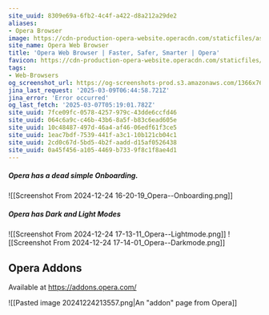 ```yaml
---
site_uuid: 8309e69a-6fb2-4c4f-a422-d8a212a29de2
aliases:
- Opera Browser
image: https://cdn-production-opera-website.operacdn.com/staticfiles/assets/images/og/og-opera-lp-home.93205b794a09.png
site_name: Opera Web Browser
title: 'Opera Web Browser | Faster, Safer, Smarter | Opera'
favicon: https://cdn-production-opera-website.operacdn.com/staticfiles/assets/images/favicon/favicon-32x32.ddd494719bed.png
tags:
- Web-Browsers
og_screenshot_url: https://og-screenshots-prod.s3.amazonaws.com/1366x768/80/false/e86723fc0a4176fdd336ac0802c453e457a05c1f857d082a340fa18de55ba253.jpeg
jina_last_request: '2025-03-09T06:44:58.721Z'
jina_error: 'Error occurred'
og_last_fetch: '2025-03-07T05:19:01.782Z'
site_uuid: 7fce09fc-0578-4257-979c-43dde6ccfd46
site_uuid: 064c6a9c-c46b-43b6-8a5f-b83c6ead605e
site_uuid: 10c48487-497d-46a4-af46-06edf61f3ce5
site_uuid: 1eac7bdf-7539-441f-a3c1-10b121cb04c1
site_uuid: 2cd0c67d-5bd5-4b2f-aadd-d15af0526438
site_uuid: 0a45f456-a105-4469-b733-9f8c1f8ae4d1
---
```

##### Opera has a dead simple Onboarding.
![[Screenshot From 2024-12-24 16-20-19_Opera--Onboarding.png]]
##### Opera has Dark and Light Modes
![[Screenshot From 2024-12-24 17-13-11_Opera--Lightmode.png]]
![[Screenshot From 2024-12-24 17-14-01_Opera--Darkmode.png]]
## Opera Addons
Available at https://addons.opera.com/

![[Pasted image 20241224213557.png|An "addon" page from Opera]]
